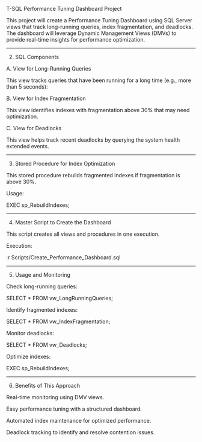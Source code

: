 T-SQL Performance Tuning Dashboard Project

This project will create a Performance Tuning Dashboard using SQL Server views that track long-running queries, index fragmentation, and deadlocks. The dashboard will leverage Dynamic Management Views (DMVs) to provide real-time insights for performance optimization.
________________________________________

2. SQL Components

A. View for Long-Running Queries

This view tracks queries that have been running for a long time (e.g., more than 5 seconds):

B. View for Index Fragmentation

This view identifies indexes with fragmentation above 30% that may need optimization.

C. View for Deadlocks

This view helps track recent deadlocks by querying the system health extended events.

________________________________________

3. Stored Procedure for Index Optimization

This stored procedure rebuilds fragmented indexes if fragmentation is above 30%.

Usage:

EXEC sp_RebuildIndexes;

________________________________________

4. Master Script to Create the Dashboard

This script creates all views and procedures in one execution.

Execution:

:r Scripts/Create_Performance_Dashboard.sql

________________________________________

5. Usage and Monitoring

Check long-running queries:

SELECT * FROM vw_LongRunningQueries;

Identify fragmented indexes:

SELECT * FROM vw_IndexFragmentation;

Monitor deadlocks:

SELECT * FROM vw_Deadlocks;

Optimize indexes:

EXEC sp_RebuildIndexes;

________________________________________

6. Benefits of This Approach

Real-time monitoring using DMV views.

Easy performance tuning with a structured dashboard.

Automated index maintenance for optimized performance.

Deadlock tracking to identify and resolve contention issues.


